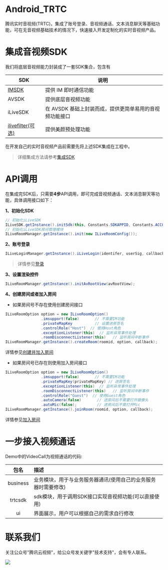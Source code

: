 # Android_TRTC
腾讯实时音视频(TRTC)，集成了账号登录、音视频通话、文本消息聊天等基础功能，可在无音视频基础技术的情况下，快速接入开发定制化的实时音视频产品。

# 集成音视频SDK
我们将底层音视频能力封装成了一套SDK集合，包含有

SDK  | 说明
-- | --
[IMSDK](https://cloud.tencent.com/product/im)  | 提供 IM 即时通信功能
AVSDK  | 提供底层音视频功能
iLiveSDK  | 在 AVSDK 基础上封装而成，提供更简单易用的音视频功能接口
[ilivefilter(可选)](https://github.com/zhaoyang21cn/iLiveSDK_Android_Suixinbo/blob/master/doc/ILiveSDK/ilivefiltersdk-README.md)  | 提供美颜预处理功能

在开发自己的实时音视频产品前需要先将上述SDK集成在工程中。

> 详细集成方法请参考[集成SDK](https://cloud.tencent.com/document/product/647/16796)
# API调用
在集成完SDK后，只需要**4步**API调用，即可完成音视频通话、文本消息聊天等功能，具体调用接口如下：

**1、初始化SDK**

```Java
// 初始化iLiveSDK
ILiveSDK.getInstance().initSdk(this, Constants.SDKAPPID, Constants.ACCOUNTTYPE);
// 初始化iLiveSDK房间管理模块
ILiveRoomManager.getInstance().init(new ILiveRoomConfig());
```

**2、账号登录**
```Java
ILiveLoginManager.getInstance().iLiveLogin(identifer, userSig, callback);
```
> 详情参见[登录](https://cloud.tencent.com/document/product/647/16805)

**3、设置渲染控件**
```Java
ILiveRoomManager.getInstance().initAvRootView(avRootView);
```

**4、创建房间或者加入房间**
- 如果房间号不存在使用创建房间接口
```Java
ILiveRoomOption option = new ILiveRoomOption()
                .imsupport(false)       // 不需要IM功能
                .privateMapKey          // 设置进房签名
                .controlRole("Host")  // 使用Host角色
                .exceptionListener(this)  // 监听异常事件处理
                .roomDisconnectListener(this)   // 监听房间中断事件
ILiveRoomManager.getInstance().createRoom(roomid, option, callback);
```
详情参见[创建并加入房间](https://cloud.tencent.com/document/product/647/16806)

- 如果房间号已存在则使用加入房间接口
```Java
ILiveRoomOption option = new ILiveRoomOption()
                .imsupport(false)       // 不需要IM功能
                .privateMapKey(privateMapKey) // 进房签名
                .exceptionListener(this)  // 监听异常事件处理
                .roomDisconnectListener(this)   // 监听房间中断事件
                .controlRole("Guest")  // 使用Guest角色
                .autoCamera(false)       // 进房间后不需要打开摄像头
                .autoMic(false);         // 进房间后不需打开Mic
ILiveRoomManager.getInstance().joinRoom(roomid, option, callback);
```
详情参见[加入房间](https://cloud.tencent.com/document/product/647/16807)

# 一步接入视频通话
Demo中的VideoCall为视频通话的代码:

包名|描述
:--:|:--
business|业务模块，用于与业务服务器通讯(使用自己的业务服务器时需要修改)
trtcsdk|sdk模块，用于调用SDK接口实现音视频功能(可以直接使用)
ui|界面展示，用户可以根据自己的需求自行修改

# 联系我们

关注公众号"腾讯云视频"，给公众号发关键字"技术支持"，会有专人联系。

![](https://main.qcloudimg.com/raw/769293c3dbc0df8fbfb7d6a7cc904692.jpg)
